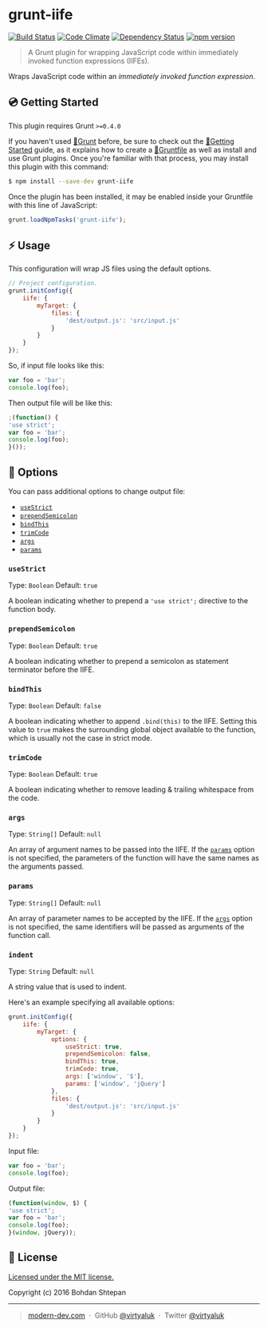# grunt-iife

[![Build Status](https://travis-ci.org/virtyaluk/grunt-iife.svg?branch=master)](https://travis-ci.org/virtyaluk/grunt-iife) [![Code Climate](https://codeclimate.com/github/virtyaluk/grunt-iife/badges/gpa.svg)](https://codeclimate.com/github/virtyaluk/grunt-iife) [![Dependency Status](https://gemnasium.com/virtyaluk/grunt-iife.svg)](https://gemnasium.com/virtyaluk/grunt-iife) [![npm version](https://badge.fury.io/js/grunt-iife.svg)](https://badge.fury.io/js/grunt-iife)


> A Grunt plugin for wrapping JavaScript code within immediately invoked function expressions (IIFEs).

Wraps JavaScript code within an *immediately invoked function expression*.


## :cd: Getting Started

This plugin requires Grunt `>=0.4.0`

If you haven't used [:link:Grunt](http://gruntjs.com/) before, be sure to check out the [:link:Getting Started](http://gruntjs.com/getting-started) guide, as it explains how to create a [:link:Gruntfile](http://gruntjs.com/sample-gruntfile) as well as install and use Grunt plugins. Once you're familiar with that process, you may install this plugin with this command:

```sh
$ npm install --save-dev grunt-iife
```

Once the plugin has been installed, it may be enabled inside your Gruntfile with this line of JavaScript:

```js
grunt.loadNpmTasks('grunt-iife');
```

## :zap: Usage

This configuration will wrap JS files using the default options.

```js
// Project configuration.
grunt.initConfig({
	iife: {
		myTarget: {
			files: {
				'dest/output.js': 'src/input.js'
			}
		}
	}
});
```

So, if input file looks like this:
```js
var foo = 'bar';
console.log(foo);
```

Then output file will be like this:
```js
;(function() {
'use strict';
var foo = 'bar';
console.log(foo);
}());
```

## :wrench: Options

You can pass additional options to change output file:

- [`useStrict`](#useStrict)
- [`prependSemicolon`](#prependSemicolon)
- [`bindThis`](#bindThis)
- [`trimCode`](#trimCode)
- [`args`](#args)
- [`params`](#params)

### `useStrict`

Type: `Boolean`
Default: `true`

A boolean indicating whether to prepend a `'use strict';` directive to the function body.

### `prependSemicolon`

Type: `Boolean`
Default: `true`

A boolean indicating whether to prepend a semicolon as statement terminator before the IIFE.

### `bindThis`

Type: `Boolean`
Default: `false`

A boolean indicating whether to append `.bind(this)` to the IIFE. Setting this value to `true` makes the surrounding global object available to the function, which is usually not the case in strict mode.

### `trimCode`

Type: `Boolean`
Default: `true`

A boolean indicating whether to remove leading & trailing whitespace from the code.

### `args`

Type: `String[]`
Default: `null`

An array of argument names to be passed into the IIFE. If the [`params`](#params) option is not specified, the parameters of the function will have the same names as the arguments passed.

### `params`

Type: `String[]`
Default: `null`

An array of parameter names to be accepted by the IIFE. If the [`args`](#args) option is not specified, the same identifiers will be passed as arguments of the function call.

### `indent`

Type: `String`
Default: `null`

A string value that is used to indent.

Here's an example specifying all available options:

```js
grunt.initConfig({
	iife: {
		myTarget: {
			options: {
				useStrict: true,
				prependSemicolon: false,
				bindThis: true,
				trimCode: true,
				args: ['window', '$'],
				params: ['window', 'jQuery']
			},
			files: {
				'dest/output.js': 'src/input.js'
			}
		}
	}
});
```

Input file:

```js
var foo = 'bar';
console.log(foo);
```

Output file:

```js
(function(window, $) {
'use strict';
var foo = 'bar';
console.log(foo);
}(window, jQuery));
```

## :green_book: License

[Licensed under the MIT license.](https://github.com/virtyaluk/grunt-iife/blob/master/LICENSE)

Copyright (c) 2016 Bohdan Shtepan

---

> [modern-dev.com](http://modern-dev.com) &nbsp;&middot;&nbsp;
> GitHub [@virtyaluk](https://github.com/virtyaluk) &nbsp;&middot;&nbsp;
> Twitter [@virtyaluk](https://twitter.com/virtyaluk)